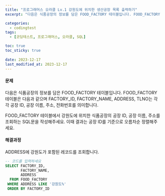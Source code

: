 ```yaml
---
title: "프로그래머스 오라클 Lv.1 강원도에 위치한 생산공장 목록 출력하기"
excerpt: "다음은 식품공장의 정보를 담은 FOOD_FACTORY 테이블입니다. FOOD_FACTORY 테이블은 다음과 같으며 FACTORY_ID, FACTORY_NAME, ADDRESS, TLNO는 각각 공장 ID, 공장 이름, 주소, 전화번호를 의미합니다."

categories:
  - codingtest
tags:
  - [코딩테스트, 프로그래머스, 오라클, SQL]

toc: true
toc_sticky: true
 
date: 2023-12-17
last_modified_at: 2023-12-17
---
```


#### 문제
다음은 식품공장의 정보를 담은 FOOD_FACTORY 테이블입니다. FOOD_FACTORY 테이블은 다음과 같으며 FACTORY_ID, FACTORY_NAME, ADDRESS, TLNO는 각각 공장 ID, 공장 이름, 주소, 전화번호를 의미합니다.

FOOD_FACTORY 테이블에서 강원도에 위치한 식품공장의 공장 ID, 공장 이름, 주소를 조회하는 SQL문을 작성해주세요. 이때 결과는 공장 ID를 기준으로 오름차순 정렬해주세요.

#### 해결과정
ADDRESS에 강원도가 포함된 레코드를 조회합니다.

```sql
-- 코드를 입력하세요
SELECT FACTORY_ID,
       FACTORY_NAME,
       ADDRESS
  FROM FOOD_FACTORY
 WHERE ADDRESS LIKE '강원도%'
 ORDER BY FACTORY_ID
```